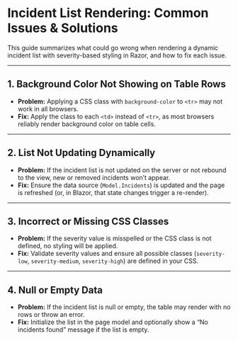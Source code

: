 # Incident List Rendering: Common Issues & Solutions

This guide summarizes what could go wrong when rendering a dynamic incident list with severity-based styling in Razor, and how to fix each issue.

---

## 1. Background Color Not Showing on Table Rows
- **Problem:** Applying a CSS class with `background-color` to `<tr>` may not work in all browsers.
- **Fix:** Apply the class to each `<td>` instead of `<tr>`, as most browsers reliably render background color on table cells.

---

## 2. List Not Updating Dynamically
- **Problem:** If the incident list is not updated on the server or not rebound to the view, new or removed incidents won’t appear.
- **Fix:** Ensure the data source (`Model.Incidents`) is updated and the page is refreshed (or, in Blazor, that state changes trigger a re-render).

---

## 3. Incorrect or Missing CSS Classes
- **Problem:** If the severity value is misspelled or the CSS class is not defined, no styling will be applied.
- **Fix:** Validate severity values and ensure all possible classes (`severity-low`, `severity-medium`, `severity-high`) are defined in your CSS.

---

## 4. Null or Empty Data
- **Problem:** If the incident list is null or empty, the table may render with no rows or throw an error.
- **Fix:** Initialize the list in the page model and optionally show a “No incidents found” message if the list is empty.
